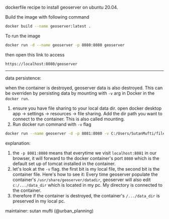 dockerfile recipe to install geoserver on ubuntu 20.04.

Build the image with following command

```bash
docker build --name geoserver:latest .
```

To run the image

```bash
docker run -d --name geoserver -p 8080:8080 geoserver
```

then open this link to access

```
https://localhost:8080/geoserver
```

---

data persistence:

when the container is destroyed, geoserver data is also destroyed. This can be overriden by persisting data by mounting with ```-v``` arg in Docker in the ```docker run```.

1. ensure you have file sharing to your local data dir. open docker desktop app -> settings -> resources -> file sharing. Add the dir path you want to connect to the container. This is also called mounting.
2. Run docker run command with ```-v``` flag

```bash
docker run --name geoserver -d -p 8081:8080 -v C:/Users/SutanMufti/filesharedocker/data_dir:/usr/share/geoserver/data_dir geoserver   
```
explanation:
1. the ```-p 8081:8080``` means that everytime we visit ```localhost:8081``` in our browser, it will forward to the docker container's port ```8080``` which is the default set up of tomcat installed in the container.
2. let's look at the ```-v``` flag. the first bit is my local file, the second bit is the container file. Here's how to see it: Every time geoserver populate the container's ```/usr/share/geoserver/datadir```, geoserver will also edit ```c:/.../data_dir``` which is located in my pc. My directory is connected to the container.
3. therefore if the container is destroyed, the container's ```/.../data_dir``` is preserved in my local pc.

maintainer: sutan mufti (@urban_planning)
